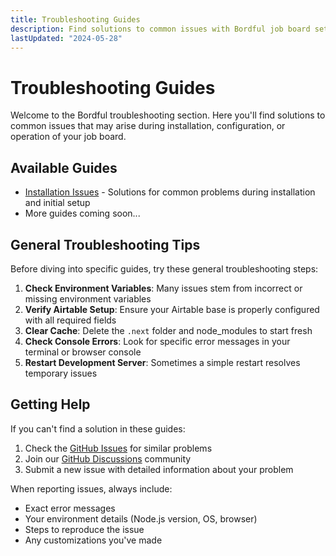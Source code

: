 ```yaml
---
title: Troubleshooting Guides
description: Find solutions to common issues with Bordful job board setup and operation.
lastUpdated: "2024-05-28"
---
```


# Troubleshooting Guides

Welcome to the Bordful troubleshooting section. Here you'll find solutions to common issues that may arise during installation, configuration, or operation of your job board.

## Available Guides

- [Installation Issues](/docs/troubleshooting/installation-issues.md) - Solutions for common problems during installation and initial setup
- More guides coming soon...

## General Troubleshooting Tips

Before diving into specific guides, try these general troubleshooting steps:

1. **Check Environment Variables**: Many issues stem from incorrect or missing environment variables
2. **Verify Airtable Setup**: Ensure your Airtable base is properly configured with all required fields
3. **Clear Cache**: Delete the `.next` folder and node_modules to start fresh
4. **Check Console Errors**: Look for specific error messages in your terminal or browser console
5. **Restart Development Server**: Sometimes a simple restart resolves temporary issues

## Getting Help

If you can't find a solution in these guides:

1. Check the [GitHub Issues](https://github.com/craftled/bordful/issues) for similar problems
2. Join our [GitHub Discussions](https://github.com/craftled/bordful/discussions) community
3. Submit a new issue with detailed information about your problem

When reporting issues, always include:
- Exact error messages
- Your environment details (Node.js version, OS, browser)
- Steps to reproduce the issue
- Any customizations you've made 